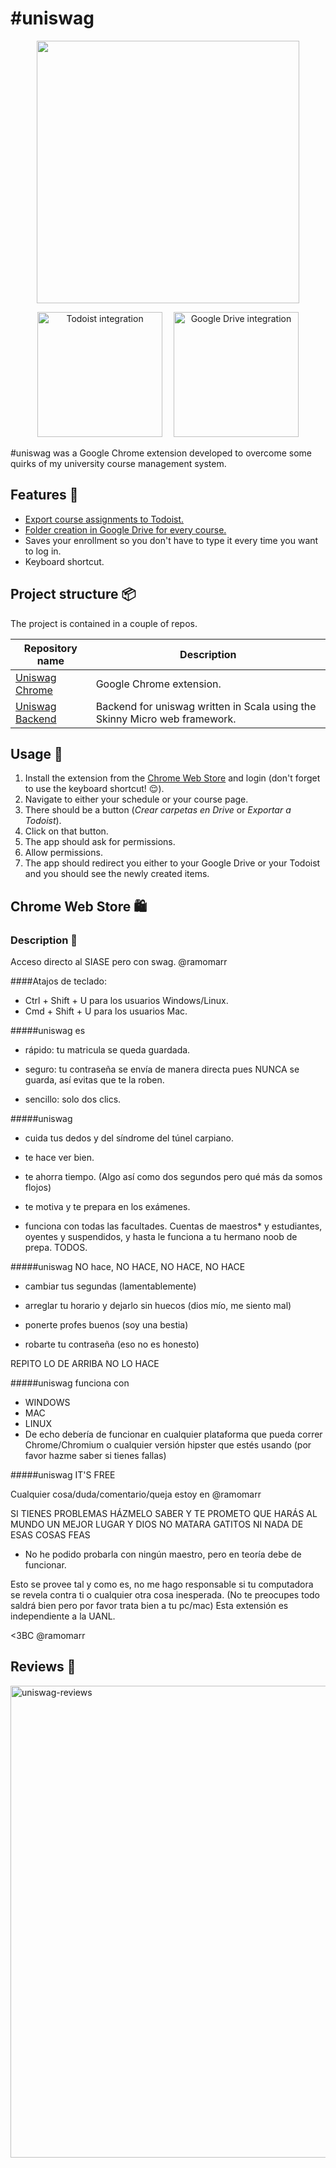 # \#uniswag

<p align="center">
   <img width="420" src="https://user-images.githubusercontent.com/10622989/60761446-06cc6680-a01f-11e9-8d52-b943800da748.png">
</p>

<p align="center">
   <img width="200" alt="Todoist integration" border src="https://user-images.githubusercontent.com/10622989/60761441-e7cdd480-a01e-11e9-9018-57db46925e10.gif">
   <img width="10"></img>
   <img width="200" alt="Google Drive integration" src="https://user-images.githubusercontent.com/10622989/60761444-f61bf080-a01e-11e9-9a84-600e2e8b26e9.gif">
</p>

\#uniswag was a Google Chrome extension developed to overcome some quirks of my university course management system.

##  Features 🤩
- [Export course assignments to Todoist.](https://user-images.githubusercontent.com/10622989/60761441-e7cdd480-a01e-11e9-9018-57db46925e10.gif)
- [Folder creation in Google Drive for every course.](https://user-images.githubusercontent.com/10622989/60761444-f61bf080-a01e-11e9-9a84-600e2e8b26e9.gif)
- Saves your enrollment so you don't have to type it every time you want to log in.
- Keyboard shortcut.

## Project structure 📦

The project is contained in a couple of repos.

|Repository name | Description |
|----------------|-------------|
| [Uniswag Chrome](https://github.com/ramomar/uniswag-chrome) | Google Chrome extension. |
| [Uniswag Backend](https://github.com/ramomar/uniswag-backend) | Backend for uniswag written in Scala using the Skinny Micro web framework. |


## Usage 🤔
1. Install the extension from the [Chrome Web Store](https://chrome.google.com/webstore/detail/uniswag/mogfppbobkadpdmpjdpcgmajlcffiemn) and login (don't forget to use the keyboard shortcut! 😌).
2. Navigate to either your schedule or your course page.
3. There should be a button (_Crear carpetas en Drive_ or _Exportar a Todoist_).
4. Click on that button.
5. The app should ask for permissions.
6. Allow permissions.
7. The app should redirect you either to your Google Drive or your Todoist and you should see the newly created items.

## Chrome Web Store 🛍️

### Description 🙈

Acceso directo al SIASE pero con swag. @ramomarr

####Atajos de teclado:

- Ctrl + Shift + U  para los usuarios Windows/Linux.
- Cmd + Shift + U para los usuarios Mac.


####\#uniswag es

- rápido: tu matricula se queda guardada.

- seguro: tu contraseña se envía de manera directa pues NUNCA se guarda, así evitas que te la roben.

- sencillo: solo dos clics.

####\#uniswag

- cuida tus dedos y del síndrome del túnel carpiano.

- te hace ver bien.

- te ahorra tiempo. (Algo así como dos segundos pero qué más da somos flojos)

- te motiva y te prepara en los exámenes.

- funciona con todas las facultades. Cuentas de maestros* y estudiantes, oyentes y suspendidos, y hasta le funciona a tu hermano noob de prepa. TODOS.

####\#uniswag NO hace, NO HACE, NO HACE, NO HACE

- cambiar tus segundas (lamentablemente)

- arreglar tu horario y dejarlo sin huecos (dios mío, me siento mal)

- ponerte profes buenos (soy una bestia)

- robarte tu contraseña (eso no es honesto)

REPITO LO DE ARRIBA NO LO HACE

####\#uniswag funciona con

- WINDOWS
- MAC
- LINUX
- De echo debería de funcionar en cualquier plataforma que pueda correr Chrome/Chromium o cualquier versión hipster que estés usando (por favor hazme saber si tienes fallas)

####\#uniswag IT'S FREE

Cualquier cosa/duda/comentario/queja estoy en @ramomarr

SI TIENES PROBLEMAS HÁZMELO SABER Y TE PROMETO QUE HARÁS AL MUNDO UN MEJOR LUGAR Y DIOS NO MATARA GATITOS NI NADA DE ESAS COSAS FEAS

* No he podido probarla con ningún maestro, pero en teoría debe de funcionar.

Esto se provee tal y como es, no me hago responsable si tu computadora se revela contra ti o cualquier otra cosa inesperada. (No te preocupes todo saldrá bien pero por favor trata bien a tu pc/mac)
Esta extensión es independiente a la UANL.

<3BC @ramomarr

## Reviews 💛
<img width="755" alt="uniswag-reviews" src="https://user-images.githubusercontent.com/10622989/60761440-dab0e580-a01e-11e9-8475-736e0eac84eb.png">
